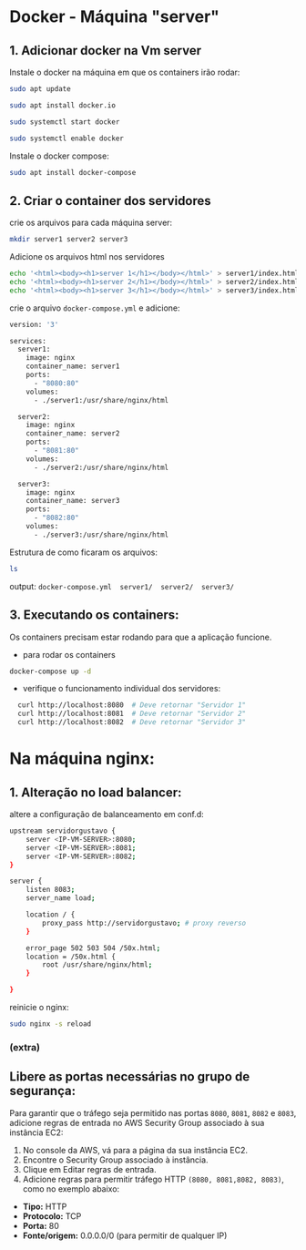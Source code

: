 # Docker - Máquina "server"

## 1. Adicionar docker na Vm server
Instale o docker na máquina em que os containers irão rodar:

```bash
sudo apt update
```
```bash
sudo apt install docker.io
```
```bash
sudo systemctl start docker
```
```bash
sudo systemctl enable docker
```

Instale o docker compose:
```bash 
sudo apt install docker-compose 
```

## 2. Criar o container dos servidores 
crie os arquivos para cada máquina server:
```bash
mkdir server1 server2 server3
```

Adicione os arquivos html nos servidores
```bash
echo '<html><body><h1>server 1</h1></body></html>' > server1/index.html
echo '<html><body><h1>server 2</h1></body></html>' > server2/index.html
echo '<html><body><h1>server 3</h1></body></html>' > server3/index.html

```

crie o arquivo ```docker-compose.yml``` e adicione:

```bash
version: '3'

services:
  server1:
    image: nginx
    container_name: server1
    ports:
      - "8080:80"
    volumes:
      - ./server1:/usr/share/nginx/html

  server2:
    image: nginx
    container_name: server2
    ports:
      - "8081:80"
    volumes:
      - ./server2:/usr/share/nginx/html

  server3:
    image: nginx
    container_name: server3
    ports:
      - "8082:80"
    volumes:
      - ./server3:/usr/share/nginx/html

```

Estrutura de como ficaram os arquivos:

```bash
ls
```
output: 
```docker-compose.yml  server1/  server2/  server3/```


## 3. Executando os containers: 
Os containers precisam estar rodando para que a aplicação funcione.
- para rodar os containers
```bash 
docker-compose up -d
```

- verifique o funcionamento individual dos servidores:
```bash
  curl http://localhost:8080  # Deve retornar "Servidor 1"
  curl http://localhost:8081  # Deve retornar "Servidor 2"
  curl http://localhost:8082  # Deve retornar "Servidor 3"
```

# Na máquina nginx:
## 1. Alteração no load balancer:
altere a configuração de balanceamento em conf.d:

```bash
upstream servidorgustavo {
    server <IP-VM-SERVER>:8080;
    server <IP-VM-SERVER>:8081;
    server <IP-VM-SERVER>:8082;
}

server {
    listen 8083;
    server_name load;

    location / {
        proxy_pass http://servidorgustavo; # proxy reverso
    }

    error_page 502 503 504 /50x.html;
    location = /50x.html {
        root /usr/share/nginx/html;
    }

}
```
reinicie o nginx:

```bash
sudo nginx -s reload
```

### (extra) 
## Libere as portas necessárias no grupo de segurança:
Para garantir que o tráfego seja permitido nas portas ```8080```, ```8081```, ```8082``` e ```8083```, adicione regras de entrada no AWS Security Group associado à sua instância EC2:

1) No console da AWS, vá para a página da sua instância EC2.
2) Encontre o Security Group associado à instância.
3) Clique em Editar regras de entrada.
4) Adicione regras para permitir tráfego HTTP ```(8080, 8081,8082, 8083)```, como no exemplo abaixo:
- <strong>Tipo:</strong> HTTP
- <strong>Protocolo:</strong> TCP
- <strong>Porta:</strong> 80
- <strong>Fonte/origem:</strong>  0.0.0.0/0 (para permitir de qualquer IP)